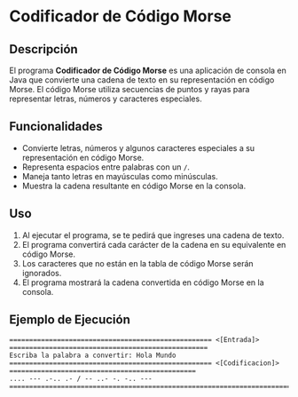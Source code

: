 # Codificador de Código Morse

## Descripción

El programa **Codificador de Código Morse** es una aplicación de consola en Java que convierte una cadena de texto en su representación en código Morse. El código Morse utiliza secuencias de puntos y rayas para representar letras, números y caracteres especiales.

## Funcionalidades

- Convierte letras, números y algunos caracteres especiales a su representación en código Morse.
- Representa espacios entre palabras con un `/`.
- Maneja tanto letras en mayúsculas como minúsculas.
- Muestra la cadena resultante en código Morse en la consola.

## Uso

1. Al ejecutar el programa, se te pedirá que ingreses una cadena de texto.
2. El programa convertirá cada carácter de la cadena en su equivalente en código Morse.
3. Los caracteres que no están en la tabla de código Morse serán ignorados.
4. El programa mostrará la cadena convertida en código Morse en la consola.

## Ejemplo de Ejecución

```plaintext
=================================================== <[Entrada]> ==================================================
Escriba la palabra a convertir: Hola Mundo
=================================================== <[Codificacion]> ===============================================
.... --- .-.. .- / -- ..- -. -.. ---
==================================================================================================================
